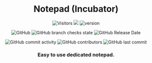 <div align="center">

# Notepad (Incubator)

![Visitors](https://api.visitorbadge.io/api/visitors?path=https%3A%2F%2Fgithub.com%2Fdevlive-community%2Fincubator-notepad&countColor=%23263759&style=flat)
[![](https://tokei.rs/b1/github/devlive-community/incubator-notepad)](https://github.com/devlive-community/incubator-notepad)
![version](https://img.shields.io/github/v/release/devlive-community/incubator-notepad.svg)

![GitHub](https://img.shields.io/github/license/devlive-community/incubator-notepad)
![GitHub branch checks state](https://img.shields.io/github/checks-status/devlive-community/incubator-notepad/master?style=flat-square)
![GitHub Release Date](https://img.shields.io/github/release-date/devlive-community/incubator-notepad?style=flat-square)

![GitHub commit activity](https://img.shields.io/github/commit-activity/y/devlive-community/incubator-notepad?style=flat-square)
![GitHub contributors](https://img.shields.io/github/contributors-anon/devlive-community/incubator-notepad?style=flat-square)
![GitHub last commit](https://img.shields.io/github/last-commit/devlive-community/incubator-notepad?style=flat-square)

<h3> Easy to use dedicated notepad. </h3>

</div>